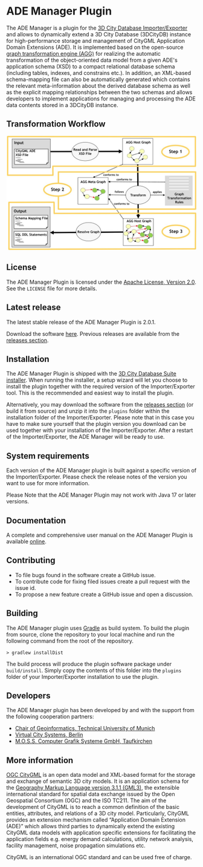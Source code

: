 ADE Manager Plugin
======================================

The ADE Manager is a plugin for the [3D City Database Importer/Exporter](https://github.com/3dcitydb/importer-exporter)
and allows to dynamically extend a 3D City Database (3DCityDB) instance for high-performance storage and management of
CityGML Application Domain Extensions (ADE). It is implemented based on the open-source
[graph transformation engine (AGG)](http://www.user.tu-berlin.de/o.runge/agg/) for realizing the automatic
transformation of the object-oriented data model from a given ADE's application schema (XSD) to a compact relational
database schema (including tables, indexes, and constrains etc.). In addition, an XML-based schema-mapping file can
also be automatically generated which contains the relevant meta-information about the derived database schema as well
as the explicit mapping relationships between the two schemas and allows developers to implement applications for
managing and processing the ADE data contents stored in a 3DCityDB instance.

Transformation Workflow
-------
<p align="center">
<img src="resources/figure/transformation_workflow.jpg" width="800" />
</p>

License
-------
The ADE Manager Plugin is licensed under the [Apache License, Version 2.0](http://www.apache.org/licenses/LICENSE-2.0).
See the `LICENSE` file for more details.

Latest release
--------------
The latest stable release of the ADE Manager Plugin is 2.0.1.

Download the software [here](https://github.com/3dcitydb/plugin-ade-manager/releases/download/v2.0.1/plugin-ade-manager-2.0.1.zip).
Previous releases are available from the [releases section](https://github.com/3dcitydb/plugin-ade-manager/releases).

Installation
------------
The ADE Manager Plugin is shipped with the [3D City Database Suite installer](https://github.com/3dcitydb/3dcitydb-suite/releases).
When running the installer, a setup wizard will let you choose to install the plugin together with the required
version of the Importer/Exporter tool. This is the recommended and easiest way to install the plugin.

Alternatively, you may download the software from the [releases section](https://github.com/3dcitydb/plugin-ade-manager/releases)
(or build it from source) and unzip it into the `plugins` folder within the installation folder of the
Importer/Exporter. Please note that in this case you have to make sure yourself that the plugin version you
download can be used together with your installation of the Importer/Exporter. After a restart of the
Importer/Exporter, the ADE Manager will be ready to use.

System requirements
-------------------
Each version of the ADE Manager plugin is built against a specific version of the Importer/Exporter.
Please check the release notes of the version you want to use for more information. 

Please Note that the ADE Manager Plugin may not work with Java 17 or later versions.

Documentation
-------------
A complete and comprehensive user manual on the ADE Manager Plugin is available
[online](https://3dcitydb-docs.readthedocs.io/en/version-2021.1/plugins/ade-manager/).

Contributing
------------
* To file bugs found in the software create a GitHub issue.
* To contribute code for fixing filed issues create a pull request with the issue id.
* To propose a new feature create a GitHub issue and open a discussion.

Building
--------
The ADE Manager plugin uses [Gradle](https://gradle.org/) as build system. To build the plugin from source,
clone the repository to your local machine and run the following command from the root of the repository.

    > gradlew installDist
    
The build process will produce the plugin software package under `build/install`. Simply copy the contents of this
folder into the `plugins` folder of your Importer/Exporter installation to use the plugin.

Developers
----------
The ADE Manager plugin has been developed by and with the support from the following cooperation partners:

* [Chair of Geoinformatics, Technical University of Munich](https://www.gis.bgu.tum.de/)
* [Virtual City Systems, Berlin](https://vc.systems/)
* [M.O.S.S. Computer Grafik Systeme GmbH, Taufkirchen](http://www.moss.de/)

More information
----------------
[OGC CityGML](http://www.opengeospatial.org/standards/citygml) is an open data model and XML-based format for the
storage and exchange of semantic 3D city models. It is an application schema for the
[Geography Markup Language version 3.1.1 (GML3)](http://www.opengeospatial.org/standards/gml), the extensible
international standard for spatial data exchange issued by the Open Geospatial Consortium (OGC) and the ISO TC211.
The aim of the development of CityGML is to reach a common definition of the basic entities, attributes,
and relations of a 3D city model. Particularly, CityGML provides an extension mechanism called “Application 
Domain Extension (ADE)” which allows third parties to dynamically extend the existing CityGML data models with
application specific extensions for facilitating the application fields e.g. energy demand calculations,
utility network analysis, facility management, noise propagation simulations etc. 

CityGML is an international OGC standard and can be used free of charge.